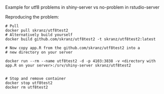 Example for utf8 problems in shiny-server vs no-problem in rstudio-server

Reproducing the problem:
```
# Pull
docker pull skranz/utf8test2
# Alternatively build yourself
docker build github.com/skranz/utf8test2 -t skranz/utf8test2:latest

# Now copy app.R from the github.com/skranz/utf8test2 into a
# new directory on your server

docker run --rm --name utf8test2 -d -p 4103:3838 -v <directory with app.R on your server>:/srv/shiny-server skranz/utf8test2


# Stop and remove container
docker stop utf8test2
docker rm utf8test2
```
